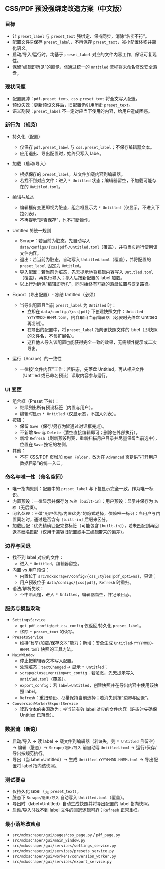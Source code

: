 ## CSS/PDF 预设强绑定改造方案（中文版）

### 目标
- 让 `preset_label` 与 `preset_text` 强绑定、保持同步，消除“名实不符”。
- 配置文件只保存 `preset_label`，不再保存 `preset_text`，减小配置体积并简化语义。
- 启动/导入/运行时，均基于 `preset_label` 对应的文件内容工作，保证可复现性。
- 保留“编辑即所见”的直觉，但通过统一的 `Untitled` 流程将未命名修改安全落盘。

### 现状问题
- 配置臃肿：`pdf.preset_text`、`css.preset_text` 将全文写入配置。
- 预设失效：更新预设文件后，旧配置仍引用历史 `preset_text`。
- 语义割裂：`preset_label` 不一定对应当下使用的内容，给用户造成困惑。

### 新行为（规范）
- 持久化（配置）
  - 仅保存 `pdf.preset_label` 与 `css.preset_label`；不保存编辑器文本。
  - 应用退出、导出配置时，始终只写入 label。

- 加载（启动/导入）
  - 根据保存的 `preset_label`，从文件加载内容到编辑器。
  - 若找不到对应文件：进入 `* Untitled` 状态；编辑器留空，不加载可能存在的 `Untitled.toml`。

- 编辑与脏态
  - 编辑框有变更即视为脏态，组合框显示为 `* Untitled`（仅显示，不进入下拉列表）。
  - 不再提示“是否保存”，也不打断操作。

- Untitled 的统一规则
  - Scrape：若当前为脏态，先自动写入 `data/configs/{css|pdf}/Untitled.toml`（覆盖），并将当次运行使用该文件内容。
  - 退出：若当前为脏态，自动写入 `Untitled.toml`（覆盖），并将配置的 `preset_label` 固定为 `Untitled`。
  - 导入配置：若当前为脏态，先无提示地将编辑内容写入 `Untitled.toml`（覆盖），再执行导入；导入后按新配置的 label 加载。
  - 以上行为确保“编辑即所见”，同时始终有可靠的落盘位置与恢复路径。

- Export（导出配置）- 冻结 Untitled（必须）
  - 当导出配置且当前 `preset_label` 为 `Untitled` 时：
    - 立即在 `data/configs/{css|pdf}` 下创建快照文件：`Untitled-YYYYMMDD-HHMM.toml`，内容取自当前编辑器（必要时先落盘 Untitled 再复制）。
    - 在导出的配置中，将 `preset_label` 指向该快照文件的 label（即快照的文件名，不含扩展名）。
    - 这样他人导入该配置也能获得完全一致的效果，无需额外提示或二次导出。

- 运行（Scrape）的一致性
  - 一律按“文件内容”工作：若脏态，先落盘 Untitled，再从相应文件（Untitled 或已命名预设）读取内容参与运行。

### UI 变更
- 组合框（Preset 下拉）：
  - 继续列出所有预设标签（内置与用户）。
  - 编辑时显示 `* Untitled`（仅显示态，不加入列表）。
- 按钮：
  - 保留 `Save`（保存/另存为皆通过对话框完成）。
  - 不新增 `New` 与 `Delete`（清空直接编辑即可；删除在外部执行）。
  - 新增 `Refresh`（刷新预设列表，重新扫描用户目录并尽量保留当前选中），位置在 `Save` 按钮的左侧。
- 其他：
  - 不在 CSS/PDF 页增加 `Open Folder`，改为在 `Advanced` 页提供“打开用户数据目录”的统一入口。

### 命名与唯一性（命名空间）
- 唯一指向规则：配置中的 `preset_label` 与下拉显示完全一致，作为唯一标识。
- 内置预设：一律显示并保存为 `名称 [built-in]`；用户预设：显示并保存为 `名称`（无后缀）。
- 同名处理：不做“用户优先/内置优先”的隐式选择，依赖唯一标识；当用户与内置同名时，通过是否含有 `[built-in]` 后缀来区分。
- 加载匹配：优先精确匹配完整标签（可能包含 `[built-in]`），若未匹配到再回退基础名匹配（仅用于兼容旧配置或手工编辑带来的偏差）。

### 边界与回退
- 找不到 label 对应的文件：
  - 进入 `* Untitled`，编辑器留空。
- 内置 vs 用户预设：
  - 内置位于 `src/mdxscraper/config/{css_styles|pdf_options}`，只读；
  - 用户预设位于 `data/configs/{css|pdf}`，`Refresh` 时重扫。
- 语法/解析失败：
  - 不中断流程，进入 `* Untitled`，编辑器留空，并记录日志。

### 服务与模型改动
- `SettingsService`
  - `get_pdf_config`/`get_css_config` 仅返回/持久化 `preset_label`。
  - 移除 `*.preset_text` 的读写。
- `PresetsService`
  - 维持“枚举/加载/保存文本”能力；新增：安全生成 `Untitled-YYYYMMDD-HHMM.toml` 快照的工具方法。
- `MainWindow`
  - 停止把编辑器文本写入配置。
  - 处理脏态：`textChanged` → 显示 `* Untitled`；
  - `Scrape`/`closeEvent`/`import_config`：若脏态，先无提示写入 `Untitled.toml`（覆盖）。
  - `export_config`：若 `label=Untitled`，创建快照并在导出内容中使用该快照 label。
  - `Refresh`：重扫预设、尽量保持当前选择；若消失则按“边界与回退”。
- `ConversionWorker`/`ExportService`
  - 读取文本的来源改为：按当前有效 label 对应的文件内容（脏态时先确保 Untitled 已落盘）。

### 数据流（新的）
- 启动/导入 → 读 label → 载文件到编辑器（若缺失，则 `* Untitled` 且留空）→ 编辑（脏态）→ `Scrape/退出/导入` 前自动写 `Untitled.toml` → 运行/保存/导出按规范执行。
- 导出（当 label=Untitled）→ 生成 `Untitled-YYYYMMDD-HHMM.toml` → 导出配置将 label 指向该快照。

### 测试要点
- 仅持久化 label（无 `preset_text`）。
- 脏态下 `Scrape/退出/导入` 自动写入 `Untitled.toml`（覆盖）。
- 导出时（label=Untitled）自动生成快照并将导出配置的 label 指向快照。
- 启动/导入时找不到 label 文件的回退逻辑可靠；`Refresh` 正常重扫。

### 最小落地改动点
- `src/mdxscraper/gui/pages/css_page.py` / `pdf_page.py`
- `src/mdxscraper/gui/main_window.py`
- `src/mdxscraper/gui/services/settings_service.py`
- `src/mdxscraper/gui/services/presets_service.py`
- `src/mdxscraper/gui/workers/conversion_worker.py`
- `src/mdxscraper/gui/services/export_service.py`
